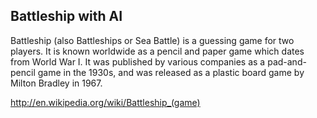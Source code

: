 ## Battleship with AI

Battleship (also Battleships or Sea Battle) is a guessing game for two players. It is known worldwide as a pencil and paper game which dates from World War I. It was published by various companies as a pad-and-pencil game in the 1930s, and was released as a plastic board game by Milton Bradley in 1967.

http://en.wikipedia.org/wiki/Battleship_(game)
